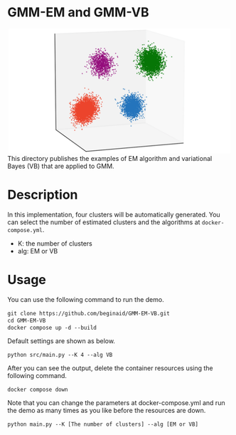 # GMM-EM and GMM-VB
<div align="center">
    <img
        src="images\EM_VB_4_clusters.png"
        alt="The data for clustering."
        title="The data for clustering."
        width=500px>
</div>
This directory publishes the examples of EM algorithm and variational Bayes (VB) that are applied to GMM.

# Description
In this implementation, four clusters will be automatically generated.
You can select the number of estimated clusters and the algorithms at `docker-compose.yml`.
- K: the number of clusters
- alg: EM or VB

# Usage
You can use the following command to run the demo.
```
git clone https://github.com/beginaid/GMM-EM-VB.git
cd GMM-EM-VB
docker compose up -d --build
```

Default settings are shown as below.
```
python src/main.py --K 4 --alg VB
```

After you can see the output, delete the container resources using the following command.
```
docker compose down
```

Note that you can change the parameters at docker-compose.yml and run the demo as many times as you like before the resources are down.
```
python main.py --K [The number of clusters] --alg [EM or VB]
```
